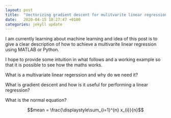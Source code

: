 ```yaml
---
layout: post
title:  "Vectorizing gradient descent for mulitvarite linear regression"
date:   2020-04-15 10:27:47 +0100
categories: jekyll update
---
```


I am currently learning about machine learning and idea of this post is to give a clear description of how to achieve a multivarite linear regression using MATLAB or Python. 

I hope to provide some intuition in what follows and a working example so that it is possible to see how the maths works. 

What is a multivariate linear regerssion and why do we need it? 


What is gradient descent and how is it useful for performing a linear regression? 


What is the normal equation?

$$mean = \frac{\displaystyle\sum_{i=1}^{n} x_{i}}{n}$$
